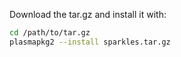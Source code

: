 Download the tar.gz and install it with:
```bash
cd /path/to/tar.gz
plasmapkg2 --install sparkles.tar.gz

```
